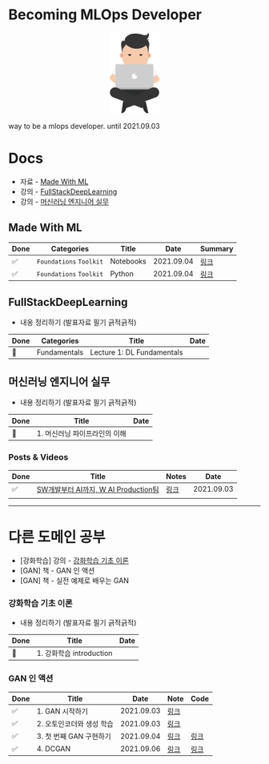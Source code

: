 # Becoming MLOps Developer



<center><img src='assets/logo.png' width="100"/></center>

way to be a mlops developer. until 2021.09.03

# Docs

- 자료 - [Made With ML](https://madewithml.com/)
- 강의 - [FullStackDeepLearning](https://fullstackdeeplearning.com/)
- 강의 - [머신러닝 엔지니어 실무](https://www.inflearn.com/course/%EB%A8%B8%EC%8B%A0%EB%9F%AC%EB%8B%9D-%EC%97%94%EC%A7%80%EB%8B%88%EC%96%B4-%EC%8B%A4%EB%AC%B4#curriculum)



## Made With ML

| Done | Categories              | Title     | Date       | Summary                               |
| ---- | ----------------------- | --------- | ---------- | ------------------------------------- |
| ✅    | `Foundations` `Toolkit` | Notebooks | 2021.09.04 | [링크](./made-with-ml/1_notebooks.md) |
| ✅    | `Foundations` `Toolkit` | Python    | 2021.09.04 | [링크](./made-with-ml/2_python.md)    |



## FullStackDeepLearning

- 내옹 정리하기 (발표자료 필기 긁적긁적)

| Done | Categories   | Title                      | Date |
| ---- | ------------ | -------------------------- | ---- |
| 🔳    | Fundamentals | Lecture 1: DL Fundamentals |      |



## 머신러닝 엔지니어 실무

- 내용 정리하기 (발표자료 필기 긁적긁적)

| Done | Title                         | Date |
| ---- | ----------------------------- | ---- |
| 🔳    | 1. 머신러닝 파이프라인의 이해 |      |



### Posts & Videos

| Done | Title                                                        | Notes                       | Date       |
| ---- | ------------------------------------------------------------ | --------------------------- | ---------- |
| ✅    | [SW개발부터 AI까지, W AI Production팀](https://recruit.webtoonscorp.com/webtoon/ko/insideDetail?id=12) | [링크](./posts/sw-to-ai.md) | 2021.09.03 |
|      |                                                              |                             |            |



---

# 다른 도메인 공부

- [강화학습] 강의 - [강화학습 기초 이론](https://www.youtube.com/playlist?list=PLpRS2w0xWHTcTZyyX8LMmtbcMXpd3s4TU)
- [GAN] 책 - GAN 인 액션
- [GAN] 책 - 실전 예제로 배우는 GAN

### 강화학습 기초 이론

- 내용 정리하기 (발표자료 필기 긁적긁적)

| Done | Title                    | Date |
| ---- | ------------------------ | ---- |
| 🔳    | 1. 강화학습 introduction |      |



### GAN 인 액션

| Done | Title                     | Date       | Note                                   | Code                                      |
| ---- | ------------------------- | ---------- | -------------------------------------- | ----------------------------------------- |
| ✅    | 1. GAN 시작하기           | 2021.09.03 | [링크](gan-in-action/1_start-gan.md)   |                                           |
| ✅    | 2. 오토인코더와 생성 학습 | 2021.09.03 | [링크](gan-in-action/2_autoencoder.md) |                                           |
| ✅    | 3. 첫 번째 GAN 구현하기   | 2021.09.04 | [링크](gan-in-action/3_first-gan.md)   | [링크](gan-in-action/3_gan-mnist.ipynb)   |
| ✅    | 4. DCGAN                  | 2021.09.06 | [링크](gan-in-action/4_dcgan.md)       | [링크](gan-in-action/4_dcgan-mnist.ipynb) |

